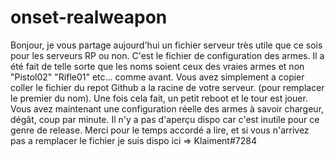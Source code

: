 # onset-realweapon

Bonjour, je vous partage aujourd'hui un fichier serveur très utile que ce sois pour les serveurs RP ou non.
C'est le fichier de configuration des armes.
Il a été fait de telle sorte que les noms soient ceux des vraies armes et non "Pistol02" "Rifle01" etc... comme avant.
Vous avez simplement a copier coller le fichier du repot Github a la racine de votre serveur. (pour remplacer le premier du nom).
Une fois cela fait, un petit reboot et le tour est jouer.
Vous avez maintenant une configuration réelle des armes à savoir chargeur, dégât, coup par minute.
Il n'y a pas d'aperçu dispo car c'est inutile pour ce genre de release.
Merci pour le temps accordé a lire, et si vous n'arrivez pas a remplacer le fichier je suis dispo ici => Klaiment#7284
